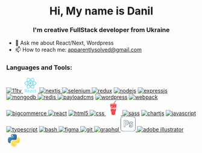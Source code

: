 <h1 align="center">Hi, My name is Danil</h1>
<h3 align="center">I'm creative FullStack developer from Ukraine</h3>

- 🔭 Ask me about React/Next, Wordpress
- 📫 How to reach me: apparentlysolved@gmail.com
  
<h3 align="left">Languages and Tools:</h3>
<p align="left"> 
<a href="https://www.11ty.dev/" target="_blank" rel="noreferrer"> <img src="https://gist.githubusercontent.com/vivek32ta/c7f7bf583c1fb1c58d89301ea40f37fd/raw/f4c85cce5790758286b8f155ef9a177710b995df/11ty.svg" alt="11ty" width="40" height="40"/></a><a href="https://ru.reactjs.org/" target="_blank" rel="noreferrer"> <img src="https://raw.githubusercontent.com/devicons/devicon/master/icons/react/react-original-wordmark.svg" alt="react" width="40" height="40"/></a><a href="https://nextjs.org/" target="_blank" rel="noreferrer"> <img src="https://upload.vectorlogo.zone/logos/nextjs/images/abcffb25-b56d-475f-9c82-26818776dc33.svg" alt="nextjs" width="40" height="40"/></a><a href="https://www.selenium.dev/" target="_blank" rel="noreferrer"> <img src="https://raw.githubusercontent.com/simple-icons/simple-icons/master/icons/selenium.svg" alt="selenium" width="40" height="40"/> </a><a href="https://redux.js.org/" target="_blank" rel="noreferrer"> <img src="https://upload.vectorlogo.zone/logos/js_redux/images/02d76d00-fc90-4c0e-bce7-8a02b6c89d4f.svg" alt="redux" width="40" height="40"/></a> <a href="https://nodejs.org/en" target="_blank" rel="noreferrer"> <img src="https://www.vectorlogo.zone/logos/nodejs/nodejs-icon.svg" alt="nodejs" width="40" height="40"/></a> <a href="https://expressjs.com/ru/" target="_blank" rel="noreferrer"> <img src="https://www.vectorlogo.zone/logos/expressjs/expressjs-ar21.svg" alt="expressjs" width="40" height="40"/></a> <a href="https://www.mongodb.com/" target="_blank" rel="noreferrer"> <img src="https://www.vectorlogo.zone/logos/mongodb/mongodb-ar21.svg" alt="mongodb" width="40" height="40"/></a><a href="https://redis.io/" target="_blank" rel="noreferrer"> <img src="https://www.vectorlogo.zone/logos/redis/redis-icon.svg" alt="redis" width="40" height="40"/></a><a href="https://payloadcms.com/" target="_blank" rel="noreferrer"> <img src="https://bookface-images.s3.amazonaws.com/logos/a9bf6fe34782a3bc2e189891097f78879152e79c.png" alt="payloadcms" width="40" height="40"/></a> <a href="https://wordpress.com/" target="_blank" rel="noreferrer"> <img src="https://www.vectorlogo.zone/logos/wordpress/wordpress-icon.svg" alt="wordpress" width="40" height="40"/></a> <a href="https://webpack.js.org/" target="_blank" rel="noreferrer"> <img src="https://www.vectorlogo.zone/logos/js_webpack/js_webpack-icon.svg" alt="webpack" width="40" height="40"/></a><a href="https://bigcommerce.com/" target="_blank" rel="noreferrer"> <img src="https://www.vectorlogo.zone/logos/bigcommerce/bigcommerce-icon.svg" alt="bigcommerce" width="40" height="40"/></a><a href="https://jquery.com/" target="_blank" rel="noreferrer"> <img src="https://www.vectorlogo.zone/logos/jquery/jquery-vertical.svg" alt="react" width="40" height="40"/></a>  <a href="#" target="_blank" rel="noreferrer"> <img src="https://www.vectorlogo.zone/logos/w3_html5/w3_html5-icon.svg" alt="html5" width="40" height="40"/></a><a href="#" target="_blank" rel="noreferrer"> <img src="https://www.vectorlogo.zone/logos/w3_css/w3_css-icon.svg" alt="css" width="40" height="40"/></a><a href="https://gulpjs.com/" target="_blank" rel="noreferrer"> <img src="https://raw.githubusercontent.com/devicons/devicon/master/icons/gulp/gulp-plain.svg" alt="gulp" width="40" height="40"/></a><a href="https://sass-lang.com/" target="_blank" rel="noreferrer"> <img src="https://upload.vectorlogo.zone/logos/sass-lang/images/a0ade321-2cfb-4671-b5a6-9999a7e55551.svg" alt="sass" width="40" height="40"/></a> <a href="https://www.chartjs.org/" target="_blank" rel="noreferrer"> <img src="https://www.chartjs.org/img/chartjs-logo.svg" alt="chartjs" width="40" height="40"/></a> <a href="#" target="_blank" rel="noreferrer"> <img src="https://upload.vectorlogo.zone/logos/javascript/images/239ec8a4-163e-4792-83b6-3f6d96911757.svg" alt="javascript" width="40" height="40"/></a> <a href="https://www.typescriptlang.org/" target="_blank" rel="noreferrer"> <img src="https://www.vectorlogo.zone/logos/typescriptlang/typescriptlang-icon.svg" alt="typescript" width="40" height="40"/></a> <a href="https://www.gnu.org/software/bash/" target="_blank" rel="noreferrer"> <img src="https://www.vectorlogo.zone/logos/gnu_bash/gnu_bash-icon.svg" alt="bash" width="40" height="40"/> </a> <a href="https://www.figma.com/" target="_blank" rel="noreferrer"> <img src="https://www.vectorlogo.zone/logos/figma/figma-icon.svg" alt="figma" width="40" height="40"/> </a> <a href="https://git-scm.com/" target="_blank" rel="noreferrer"> <img src="https://www.vectorlogo.zone/logos/git-scm/git-scm-icon.svg" alt="git" width="40" height="40"/> </a> <a href="https://graphql.org/" target="_blank" rel="noreferrer"> <img src="https://www.vectorlogo.zone/logos/graphql/graphql-icon.svg" alt="graphql" width="40" height="40"/> </a> <a href="https://www.photoshop.com/en" target="_blank" rel="noreferrer"> <img src="https://raw.githubusercontent.com/devicons/devicon/master/icons/photoshop/photoshop-line.svg" alt="photoshop" width="40" height="40"/><a href="https://www.adobe.com/ru/products/illustrator.html" target="_blank" rel="noreferrer"> <img src="https://www.vectorlogo.zone/logos/adobe_illustrator/adobe_illustrator-icon.svg" alt="adobe illustrator" width="40" height="40"/> </a><a href="https://www.python.org/" target="_blank" rel="noreferrer"> <img src="https://raw.githubusercontent.com/devicons/devicon/master/icons/python/python-original.svg" alt="python" width="40" height="40"/> </a>
</p>
